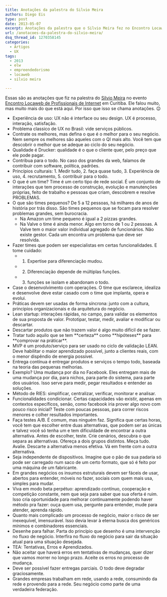 ```yaml
---
title: Anotações da palestra do Silvio Meira
authors: Diego Eis
type: post
date: 2013-05-07
excerpt: Anotações da palestra que o Silvio Meira fez no Encontro Locaweb de Profissionais de Internet em Curitiba.
url: /anotacoes-da-palestra-do-silvio-meira/
dsq_thread_id: 1270358145
categories:
  - Artigos
  - UX
tags:
  - 2013
  - elw
  - empreendedorismo
  - locaweb
  - silvio meira

---
```

Essas são as anotações que fiz na palestra do [Silvio Meira][1] no evento [Encontro Locaweb de Profissionais de Internet][2] em Curitiba. Ele falou muito, mas muito mais do que está aqui. Por isso que isso se chama anotações. 😉

  * Experiência de uso: UX não é interface ou seu design. UX é processo, interação, satisfação.
  * Problema classico de UX no Brasil: vide serviços públicos. 
  * Contrate os melhores, mas defina o que é o melhor para o seu negócio. Nem sempre os melhores são aqueles com o QI mais alto. Você tem que descobrir o melhor que se adeque ao ciclo do seu negócio.
  * Qualidade é Drucker: qualidade é o que o cliente quer, pelo preço que ele pode pagar. 
  * Contribua para o todo. No caso dos grandes da web, falamos de contribuir com software, política, padrões. 
  * Princípios culturais: 1. Medir tudo, 2. faça quase tudo, 3. Experiência de uso, 4. recrutamento, 5. contribuir para o todo.
  * O que é um time? Time é um certo tipo de rede social. É um conjunto de interações que tem processo de construção, evolução e manutenções próprias, feito de trabalho e pessoas que criam, descobrem e resolve PROBLEMAS.
  * O que são times pequenos? De 5 a 12 pessoas, há milhares de anos de história por trás disso. São times pequenos que se focam para resolver problemas grandes, sem burocracia. 
      * Na Amazon um time pequeno é igual a 2 pizzas grandes. 
      * Na Valve o time é ainda menor. Algo em torno de 1 ou 2 pessoas. A Valve tem o maior valor individual agregado de funcionários. Não existe gestor. Cada um encontra um problema que deve ser resolvida.
  * Fazer times que podem ser especialistas em certas funcionalidades. E tome cuidado: 
      * 1. Expertise para diferenciação mudou. 
      * 2. Diferenciação depende de múltiplas funções.
      * 3. funções se isolam e abandonam o todo.
  * Case o desenvolvimento com operações. O time que esclarece, idealiza e desenvolve deve estar casado com o time que implanta, opera e evolui.
  * Práticas devem ser usadas de forma síncrona: junto com a cultura, principios organizacionais e da arquitetura do negócio.
  * Lean startup: interações rápidas, no campo, para validar os elementos de sua proposta de valor. Prototipar, testar, medir, avaliar e modificar ou descartar.
  * Descartar produtos que não trazem valor é algo muito difícil de se fazer.
  * Tratar tudo aquilo que se tem \*\*certeza\*\* como \*\*hipóteses\*\* para \*\*comprovar na práticar\*\*.
  * MVP é um produto/serviço para ser usado no ciclo de validação LEAN. Deve habilitar o maior aprendizado possível, junto a clientes reais, com o menor dispêndio de energia possível.
  * Entrega contínua é entregar produtos e serviços o tempo todo, baseada na teoria das pequenas melhorias.
  * Exemplo? Uma mudança por dia no Facebook. Eles entregam mais de uma mudança por dia, para nichos, para parte do sistema, para parte dos usuários. Isso serve para medir, pegar resultados e entender as soluções.
  * Método de RIES: simplificar, centralizar, verificar, monitorar e analisar. 
  * Funcionalidades condicionar. Certas capacidades vão existir, apenas em contextos específicos, senão, como facebook iria prover algo novo com pouco risco inicial? Teste com poucas pessoas, para correr riscos menores e colher resultados importantes.
  * Faça testes A/B. É comum, mas ninguém faz. Significa que certas horas, você tem que escolher entre duas alternativas, que podem ser as únicas e talvez você só tenha um e tem dificuldade de encontrar a outra alternativa. Antes de escolher, teste. Crie cenários, descubra o que separa as alternativas. Ofereça a dois grupos distintos. Meça tudo. Avalie. Descarte a alternativa menos efetiva. Vá em frente com a outra alternativa.
  * Seja independente de dispositivos. Imagine que o pão de sua padaria só pode ser carregado num saco de um certo formato, que só é feito por uma máquina de um fabricante.
  * Em grandes negócios os insumos estruturais devem ser fáceis de usar, abertos para entender, móveis no fazer, sociais com quem mais usa, simples para mudar.
  * Viva em modo beta perpétuo: aprendizado contínuo, cooperação e competição constante, nem que seja para saber que sua oferta é ruim. Isso cria oportunidade para melhorar continuamente podendo haver método pra fazer: ouça quem usa, pergunte para entender, mude para atender, aprenda rápido.
  * Quanto mais complicado um processo de negócio, maior o risco de ser inexequível, imensurável. Isso devia levar à eterna busca dos genéricos mínimos e combinadores essenciais.
  * Desenhe para falhar. Parta do princípio que desenho é uma intervenção no fluxo de negócio. Interfira no fluxo do negócio para sair da situação atual para uma situação desejada.
  * TEA: Tentativas, Erros e Aprendizados.
  * Não aceitar que haverá erros em tentativas de mudanças, quer dizer que vamos morrer no longo prazo. Aceite os erros no processo de mudança.
  * Deve ser possível fazer entregas parciais. O todo deve degradar graciosamente.
  * Grandes empresas trabalham em rede, usando a rede, consumindo da rede e provendo para a rede. Seu negócio como parte de uma verdadeira federação.

 [1]: https://twitter.com/slrm
 [2]: https://encontrolocaweb.com.br/
